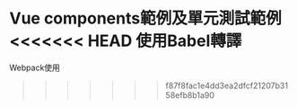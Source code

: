 Vue components範例及單元測試範例
<<<<<<< HEAD
使用Babel轉譯
=======
Webpack使用
>>>>>>> f87f8fac1e4dd3ea2dfcf21207b3158efb8b1a90
